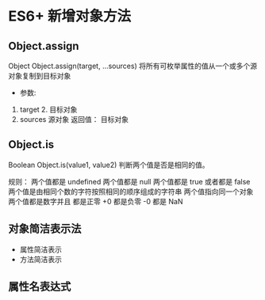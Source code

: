 # ES6+ 新增对象方法

## Object.assign
Object Object.assign(target, ...sources) 将所有可枚举属性的值从一个或多个源对象复制到目标对象

- 参数:
1. target
   2. 目标对象
2. sources
        源对象
返回值：
    目标对象

## Object.is
Boolean Object.is(value1, value2) 判断两个值是否是相同的值。 

规则：
    两个值都是 undefined
    两个值都是 null
    两个值都是 true 或者都是 false
    两个值是由相同个数的字符按照相同的顺序组成的字符串
    两个值指向同一个对象
    两个值都是数字并且
        都是正零 +0
        都是负零 -0
        都是 NaN

## 对象简洁表示法
- 属性简洁表示
- 方法简洁表示

## 属性名表达式